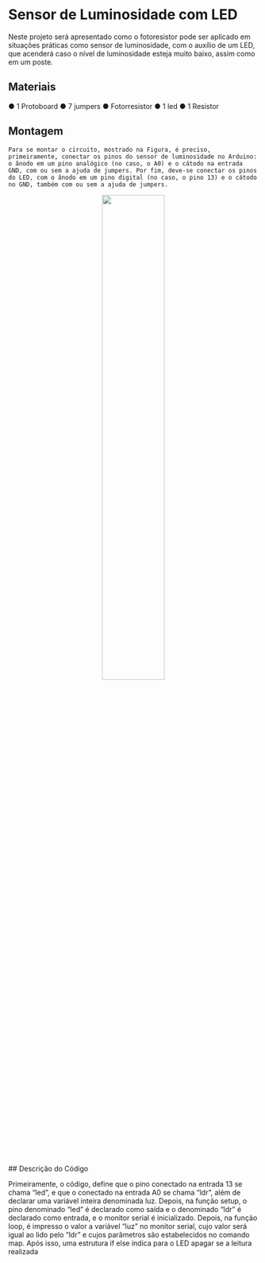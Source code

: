 # Sensor de Luminosidade com LED

Neste projeto será apresentado como o fotoresistor pode ser aplicado em situações práticas como sensor de luminosidade, com o auxílio de um LED, que acenderá caso o nível de luminosidade esteja muito baixo, assim como em um poste.
## Materiais

●	1 Protoboard
●	7 jumpers
●	Fotorresistor
●	1 led
●	1 Resistor

## Montagem
	Para se montar o circuito, mostrado na Figura, é preciso, primeiramente, conectar os pinos do sensor de luminosidade no Arduino: o ânodo em um pino analógico (no caso, o A0) e o cátodo na entrada GND, com ou sem a ajuda de jumpers. Por fim, deve-se conectar os pinos do LED, com o ânodo em um pino digital (no caso, o pino 13) e o cátodo no GND, também com ou sem a ajuda de jumpers.
<div align="center">
<img src="https://user-images.githubusercontent.com/72284498/201550847-2994d541-9cc4-4941-a011-d45190773eef.png" width=50%>
</div>
## Descrição do Código

Primeiramente, o código, define que o pino conectado na entrada 13 se chama “led”, e que o conectado na entrada A0 se chama “ldr”, além de declarar uma variável inteira denominada luz. Depois, na função setup, o pino denominado “led” é declarado como saída e o denominado “ldr” é declarado como entrada, e o monitor serial é inicializado.
Depois, na função loop, é impresso o valor a variável “luz” no monitor serial, cujo valor será igual ao lido pelo “ldr” e cujos parâmetros são estabelecidos no comando map. Após isso, uma estrutura if else indica para o LED apagar se a leitura realizada 
